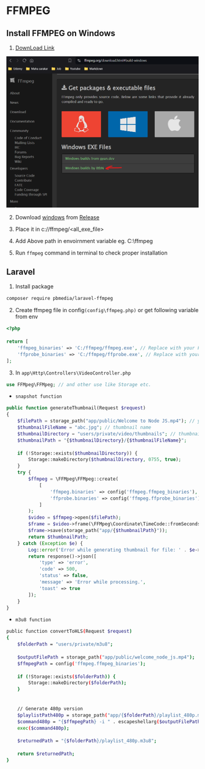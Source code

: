 # FFMPEG

## Install FFMPEG on Windows

1. [DownLoad Link](https://www.ffmpeg.org/download.html)

![image info](../ffmpeg-org-download.png)

2. Download [windows](https://github.com/BtbN/FFmpeg-Builds/releases/download/latest/ffmpeg-master-latest-win64-gpl.zip) from [Release](https://github.com/BtbN/FFmpeg-Builds/releases)

3. Place it in c://ffmpeg/<all_exe_file>
4. Add Above path in envoirnment variable eg. C:\ffmpeg
5. Run `ffmpeg` command in terminal to check proper installation

## Laravel

1. Install package

```bash
composer require pbmedia/laravel-ffmpeg
```

2. Create ffmpeg file in config`(config\ffmpeg.php)` or get following variable from env

```php
<?php

return [
    'ffmpeg_binaries' => 'C:/ffmpeg/ffmpeg.exe', // Replace with your FFmpeg path
    'ffprobe_binaries' => 'C:/ffmpeg/ffprobe.exe', // Replace with your FFmpeg path
];
```

3. In `app\Http\Controllers\VideoController.php`

```php
use FFMpeg\FFMpeg; // and other use like Storage etc.
```

- `snapshot function`

```php
public function generateThumbnail(Request $request)
{
    $filePath = storage_path("app/public/Welcome to Node JS.mp4"); // your video file path
    $thumbnailFileName = "abc.jpg"; // thumbnail name
    $thumbnailDirectory = "users/private/video/thumbnails"; // thumbnail path
    $thumbnailPath = "{$thumbnailDirectory}/{$thumbnailFileName}";

    if (!Storage::exists($thumbnailDirectory)) {
        Storage::makeDirectory($thumbnailDirectory, 0755, true);
    }
    try {
        $ffmpeg = \FFMpeg\FFMpeg::create(
            [
                'ffmpeg.binaries' => config('ffmpeg.ffmpeg_binaries'),
                'ffprobe.binaries' => config('ffmpeg.ffprobe_binaries'),
            ]
        );
        $video = $ffmpeg->open($filePath);
        $frame = $video->frame(\FFMpeg\Coordinate\TimeCode::fromSeconds(25));
        $frame->save(storage_path("app/{$thumbnailPath}"));
        return $thumbnailPath;
    } catch (Exception $e) {
        Log::error('Error while generating thumbnail for file: ' . $e->getMessage());
        return response()->json([
            'type' => 'error',
            'code' => 500,
            'status' => false,
            'message' => 'Error while processing.',
            'toast' => true
        ]);
    }
}
```

- `m3u8 function`

```bash
public function convertToHLS(Request $request)
{
    $folderPath = "users/private/m3u8";

    $outputFilePath = storage_path("app/public/welcome_node_js.mp4");
    $ffmpegPath = config('ffmpeg.ffmpeg_binaries');

    if (!Storage::exists($folderPath)) {
        Storage::makeDirectory($folderPath);
    }


    // Generate 480p version
    $playlistPath480p = storage_path("app/{$folderPath}/playlist_480p.m3u8");
    $command480p = "{$ffmpegPath} -i " . escapeshellarg($outputFilePath) . " -vf scale=w=854:h=480 -c:a copy -start_number 0 -hls_time 10 -hls_list_size 0 -f hls " . escapeshellarg($playlistPath480p);
    exec($command480p);

    $returnedPath = "{$folderPath}/playlist_480p.m3u8";

    return $returnedPath;
}
```
